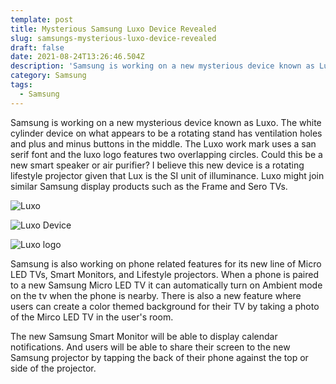 ```yaml
---
template: post
title: Mysterious Samsung Luxo Device Revealed
slug: samsungs-mysterious-luxo-device-revealed
draft: false
date: 2021-08-24T13:26:46.504Z
description: 'Samsung is working on a new mysterious device known as Luxo. '
category: Samsung
tags:
  - Samsung
---
```

Samsung is working on a new mysterious device known as Luxo. The white cylinder device on what appears to be a rotating stand has ventilation holes and plus and minus buttons in the middle. The Luxo work mark uses a san serif font and the luxo logo features two overlapping circles. Could this be a new smart speaker or air purifier? I believe this new device is a rotating lifestyle projector given that Lux is the SI unit of illuminance. Luxo might join similar Samsung display products such as the Frame and Sero TVs.

![](/media/screen-shot-2021-08-24-at-10.01.56-am.png "Luxo")

![](/media/img_luxo_complete-2x.png "Luxo Device")

![](/media/core_first_icon_card_t_luxo-3x.png "Luxo logo")

Samsung is also working on phone related features for its new line of Micro LED TVs, Smart Monitors, and Lifestyle projectors. When a phone is paired to a new Samsung Micro LED TV it can automatically turn on Ambient mode on the tv when the phone is nearby. There is also a new feature where users can create a color themed background for their TV by taking a photo of the Mirco LED TV in the user's room.

The new Samsung Smart Monitor will be able to display calendar notifications. And users will be able to share their screen to the new Samsung projector by tapping the back of their phone against the top or side of the projector.
